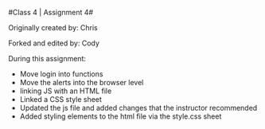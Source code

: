 #Class 4 | Assignment 4#

Originally created by: Chris

Forked and edited by: Cody

During this assignment:
- Move login into functions
- Move the alerts into the browser level
- linking JS with an HTML file
- Linked a CSS style sheet
- Updated the js file and added changes that the instructor recommended
- Added styling elements to the html file via the style.css sheet

